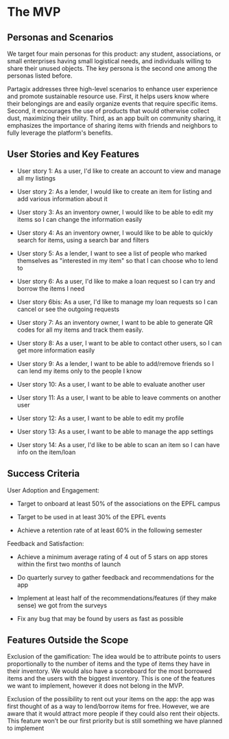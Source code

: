 # The MVP

## Personas and Scenarios

We target four main personas for this product: any student, associations, or small enterprises having small logistical needs, and individuals willing to share their unused objects. The key persona is the second one among the personas listed before.

Partagix addresses three high-level scenarios to enhance user experience and promote sustainable resource use. First, it helps users know where their belongings are and easily organize events that require specific items. Second, it encourages the use of products that would otherwise collect dust, maximizing their utility. Third, as an app built on community sharing, it emphasizes the importance of sharing items with friends and neighbors to fully leverage the platform's benefits.


## User Stories and Key Features


- User story 1:
As a user, I'd like to create an account to view and manage all my listings

- User story 2:
As a lender, I would like to create an item for listing and add various information about it

- User story 3:
As an inventory owner, I would like to be able to edit my items so I can change the information easily

- User story 4:
As an inventory owner, I would like to be able to quickly search for items, using a search bar and filters

- User story 5:
As a lender, I want to see a list of people who marked themselves as "interested in my item" so that I can choose who to lend to

- User story 6:
As a user, I'd like to make a loan request so I can try and borrow the items I need

- User story 6bis:
As a user, I'd like to manage my loan requests so I can cancel or see the outgoing requests

- User story 7:
As an inventory owner, I want to be able to generate QR codes for all my items and track them easily.

- User story 8:
As a user, I want to be able to contact other users, so I can get more information easily

- User story 9:
As a lender, I want to be able to add/remove friends so I can lend my items only to the people I know

- User story 10:
As a user, I want to be able to evaluate another user

- User story 11:
As a user, I want to be able to leave comments on another user

- User story 12:
As a user, I want to be able to edit my profile

- User story 13:
As a user, I want to be able to manage the app settings

- User story 14:
As a user, I'd like to be able to scan an item so I can have info on the item/loan


## Success Criteria

User Adoption and Engagement:

- Target to onboard at least 50% of the associations on the EPFL campus

- Target to be used in at least 30% of the EPFL events
  
- Achieve a retention rate of at least 60% in the following semester
  

Feedback and Satisfaction:

- Achieve a minimum average rating of 4 out of 5 stars on app stores within the first two months of launch
  
- Do quarterly survey to gather feedback and recommendations for the app
  
- Implement at least half of the recommendations/features (if they make sense) we got from the surveys
  
- Fix any bug that may be found by users as fast as possible


## Features Outside the Scope

Exclusion of the gamification: The idea would be to attribute points to users proportionally to the number of items and the type of items they have in their inventory. We would also have a scoreboard for the most borrowed items and the users with the biggest inventory. This is one of the features we want to implement, however it does not belong in the MVP.

Exclusion of the possibility to rent out your items on the app: the app was first thought of as a way to lend/borrow items for free. However, we are aware that it would attract more people if they could also rent their objects. This feature won’t be our first priority but is still something we have planned to implement


[comment]: <> (*Describe the value proposition and argue that it is:*)

[comment]: <> (*1. Easy to communicate*)

[comment]: <> (*2. Defensible*)

[comment]: <> (*3. Relevant*)

